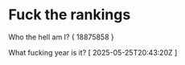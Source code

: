 # Fuck the rankings

Who the hell am I?
{ 18875858 }

What fucking year is it?
[ 2025-05-25T20:43:20Z ]
